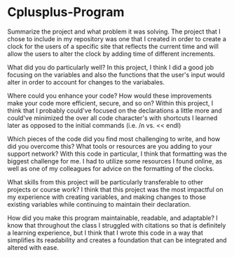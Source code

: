 # Cplusplus-Program

Summarize the project and what problem it was solving.
  The project that I chose to include in my repository was one that I created in order to create a clock for the users of a specific site that reflects the current time and will allow the users to alter the clock by adding time of different increments.
  
What did you do particularly well?
  In this project, I think I did a good job focusing on the variables and also the functions that the user's input would alter in order to account for changes to the variabales.
  
Where could you enhance your code? How would these improvements make your code more efficient, secure, and so on?
  Within this project, I think that I probably could've focused on the declarations a little more and could've minimized the over all code character's with shortcuts I learned later as opposed to the initial commands (i.e. /n vs. << endl)
  
Which pieces of the code did you find most challenging to write, and how did you overcome this? What tools or resources are you adding to your support network?
  With this code in particular, I think that formatting was the biggest challenge for me. I had to utilize some resources I found online, as well as one of my colleagues for advice on the formatting of the clocks.
  
What skills from this project will be particularly transferable to other projects or course work?
  I think that this project was the most impactful on my experience with creating variables, and making changes to those existing variables while continuing to maintain their declaration.
  
How did you make this program maintainable, readable, and adaptable?
  I know that throughout the class I struggled with citations so that is definitely a learning experience, but I think that I wrote this code in a way that simplifies its readability and creates a foundation that can be integrated and altered with ease.
